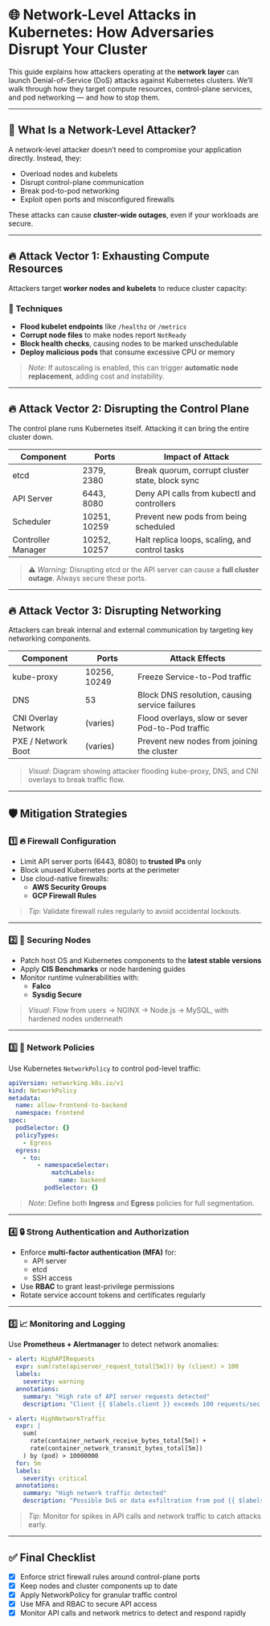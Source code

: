 # 🌐 Network-Level Attacks in Kubernetes: How Adversaries Disrupt Your Cluster

This guide explains how attackers operating at the **network layer** can launch Denial-of-Service (DoS) attacks against Kubernetes clusters. We’ll walk through how they target compute resources, control-plane services, and pod networking — and how to stop them.

---

## 🧠 What Is a Network-Level Attacker?

A network-level attacker doesn’t need to compromise your application directly. Instead, they:

- Overload nodes and kubelets
- Disrupt control-plane communication
- Break pod-to-pod networking
- Exploit open ports and misconfigured firewalls

These attacks can cause **cluster-wide outages**, even if your workloads are secure.

---

## 🔥 Attack Vector 1: Exhausting Compute Resources

Attackers target **worker nodes and kubelets** to reduce cluster capacity:

### 🧨 Techniques

- **Flood kubelet endpoints** like `/healthz` or `/metrics`
- **Corrupt node files** to make nodes report `NotReady`
- **Block health checks**, causing nodes to be marked unschedulable
- **Deploy malicious pods** that consume excessive CPU or memory

> _Note_: If autoscaling is enabled, this can trigger **automatic node replacement**, adding cost and instability.

---

## 🔥 Attack Vector 2: Disrupting the Control Plane

The control plane runs Kubernetes itself. Attacking it can bring the entire cluster down.

| Component          | Ports        | Impact of Attack                                |
| ------------------ | ------------ | ----------------------------------------------- |
| etcd               | 2379, 2380   | Break quorum, corrupt cluster state, block sync |
| API Server         | 6443, 8080   | Deny API calls from kubectl and controllers     |
| Scheduler          | 10251, 10259 | Prevent new pods from being scheduled           |
| Controller Manager | 10252, 10257 | Halt replica loops, scaling, and control tasks  |

> ⚠️ _Warning_: Disrupting etcd or the API server can cause a **full cluster outage**. Always secure these ports.

---

## 🔥 Attack Vector 3: Disrupting Networking

Attackers can break internal and external communication by targeting key networking components.

| Component           | Ports        | Attack Effects                                   |
| ------------------- | ------------ | ------------------------------------------------ |
| kube-proxy          | 10256, 10249 | Freeze Service-to-Pod traffic                    |
| DNS                 | 53           | Block DNS resolution, causing service failures   |
| CNI Overlay Network | (varies)     | Flood overlays, slow or sever Pod-to-Pod traffic |
| PXE / Network Boot  | (varies)     | Prevent new nodes from joining the cluster       |

> _Visual_: Diagram showing attacker flooding kube-proxy, DNS, and CNI overlays to break traffic flow.

---

## 🛡️ Mitigation Strategies

### 1️⃣ 🔥 Firewall Configuration

- Limit API server ports (6443, 8080) to **trusted IPs** only
- Block unused Kubernetes ports at the perimeter
- Use cloud-native firewalls:
  - **AWS Security Groups**
  - **GCP Firewall Rules**

> _Tip_: Validate firewall rules regularly to avoid accidental lockouts.

---

### 2️⃣ 🧱 Securing Nodes

- Patch host OS and Kubernetes components to the **latest stable versions**
- Apply **CIS Benchmarks** or node hardening guides
- Monitor runtime vulnerabilities with:
  - **Falco**
  - **Sysdig Secure**

> _Visual_: Flow from users → NGINX → Node.js → MySQL, with hardened nodes underneath

---

### 3️⃣ 🔐 Network Policies

Use Kubernetes `NetworkPolicy` to control pod-level traffic:

```yaml
apiVersion: networking.k8s.io/v1
kind: NetworkPolicy
metadata:
  name: allow-frontend-to-backend
  namespace: frontend
spec:
  podSelector: {}
  policyTypes:
    - Egress
  egress:
    - to:
        - namespaceSelector:
            matchLabels:
              name: backend
          podSelector: {}
```

> _Note_: Define both **Ingress** and **Egress** policies for full segmentation.

---

### 4️⃣ 🔒 Strong Authentication and Authorization

- Enforce **multi-factor authentication (MFA)** for:
  - API server
  - etcd
  - SSH access
- Use **RBAC** to grant least-privilege permissions
- Rotate service account tokens and certificates regularly

---

### 5️⃣ 📈 Monitoring and Logging

Use **Prometheus + Alertmanager** to detect network anomalies:

```yaml
- alert: HighAPIRequests
  expr: sum(rate(apiserver_request_total[5m])) by (client) > 100
  labels:
    severity: warning
  annotations:
    summary: "High rate of API server requests detected"
    description: "Client {{ $labels.client }} exceeds 100 requests/sec."

- alert: HighNetworkTraffic
  expr: |
    sum(
      rate(container_network_receive_bytes_total[5m]) +
      rate(container_network_transmit_bytes_total[5m])
    ) by (pod) > 10000000
  for: 5m
  labels:
    severity: critical
  annotations:
    summary: "High network traffic detected"
    description: "Possible DoS or data exfiltration from pod {{ $labels.pod }}."
```

> _Tip_: Monitor for spikes in API calls and network traffic to catch attacks early.

---

## ✅ Final Checklist

- [x] Enforce strict firewall rules around control-plane ports
- [x] Keep nodes and cluster components up to date
- [x] Apply NetworkPolicy for granular traffic control
- [x] Use MFA and RBAC to secure API access
- [x] Monitor API calls and network metrics to detect and respond rapidly
